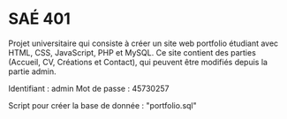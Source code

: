 # SAÉ 401
Projet universitaire qui consiste à créer un site web portfolio étudiant avec HTML, CSS, JavaScript, PHP et MySQL.
Ce site contient des parties (Accueil, CV, Créations et Contact), qui peuvent être modifiés depuis la partie admin.

Identifiant : admin 
Mot de passe : 45730257

Script pour créer la base de donnée : "portfolio.sql"